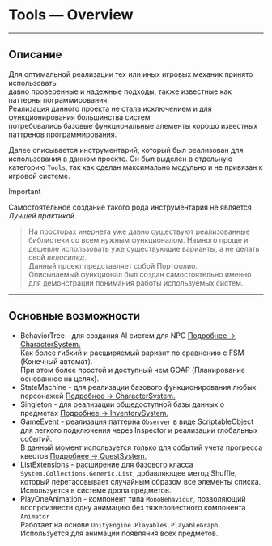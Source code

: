 ﻿# Tools — Overview

---

## Описание

Для оптимальной реализации тех или иных игровых механик принято использовать  
давно проверенные и надежные подходы, также известные как паттерны пограммирования.  
Реализация данного проекта не стала исключением и для функционирования большинства систем  
потребовались базовые функциональные элементы хорошо известных паттренов программирования.

Далее описывается инструментарий, который был реализован для использования в данном проекте.
Он был выделен в отдельную категорию `Tools`, так как сделан максимально модульно и не привязан к игровой системе.

> [!IMPORTANT]  
> Самостоятельное создание такого рода инструментария не является *Лучшей практикой*.  

> На просторах инернета уже давно существуют реализованные библиотеки со всем нужным функционалом.
> Намного проще и дешевле использовать уже существующие варианты, а не делать свой *велосипед*.  
> Данный проект представляет собой Портфолио.  
> Описываемый функционал был создан самостоятельно именно для демонстрации понимания работы используемых систем.  

---

## Основные возможности

- BehaviorTree - для создания AI систем для NPC [Подробнее -> CharacterSystem.](../UDF_CharacterSystem/01_Overview.md)  
  Как более гибкий и расширяемый вариант по сравнению с FSM (Конечный автомат).  
  При этом более простой и доступный чем GOAP (Планирование основанное на целях).
- StateMachine - для реализации базового функционирования любых персонажей [Подробнее -> CharacterSystem.](../UDF_CharacterSystem/01_Overview.md)  
- Singleton - для реализации общедоступной базы данных о предметах [Подробнее -> InventorySystem.](../UDF_InventorySystem/01_Overview.md) 
- GameEvent - реализация паттерна `Observer` в виде ScriptableObject для легкого подключения через Inspector и реализации глобальных событий.  
  В данный момент используется только для событий учета прогресса квестов [Подробнее -> QuestSystem.](../UDF_InventorySystem/01_Overview.md)
- ListExtensions - расширение для базового класса `System.Collections.Generic.List`, добавляющее метод Shuffle,  
  который перетасовывает случайным образом все элементы списка. Используется в системе дропа предметов.
- PlayOneAnimation - компонент типа `MonoBehaviour`, позволяющий воспроизвести одну анимацию без тяжеловестного компонента `Animator`  
  Работает на основе `UnityEngine.Playables.PlayableGraph.` Используется для анимации появляния всех предметов.